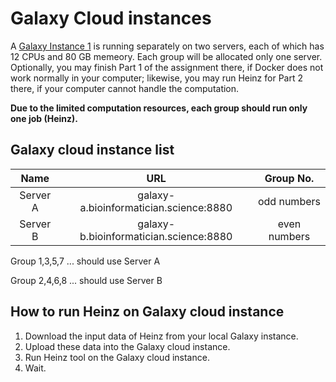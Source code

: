 # Galaxy Cloud instances

A [Galaxy Instance 1](https://github.com/ibivu/B4TM-Galaxy-2017/tree/master/docker#galaxy-instance-1---on-port-8880) is running separately on two servers, each of which has 12 CPUs and 80 GB memeory. Each group will be allocated only one server. Optionally, you may finish Part 1 of the assignment there, if Docker does not work normally in your computer; likewise, you may run Heinz for Part 2 there, if your computer cannot handle the computation.

**Due to the limited computation resources, each group should run only one job (Heinz).**

## Galaxy cloud instance list

Name     | URL                                   | Group No.
:------: | :-----------------------------------: |:-----:
Server A |galaxy-a.bioinformatician.science:8880 | odd numbers
Server B |galaxy-b.bioinformatician.science:8880 | even numbers

Group 1,3,5,7 ... should use Server A

Group 2,4,6,8 ... should use Server B

## How to run Heinz on Galaxy cloud instance

1. Download the input data of Heinz from your local Galaxy instance.
2. Upload these data into the Galaxy cloud instance. 
3. Run Heinz tool on the Galaxy cloud instance.
4. Wait.
